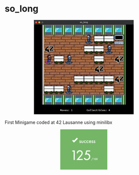 # so_long

<p align="center">
  <img height="300" src="README/so_long_quick.gif">
</p>

First Minigame coded at 42 Lausanne using minilibx

<p align="center">
  <img width="150" src="README/score.png">
</p>
